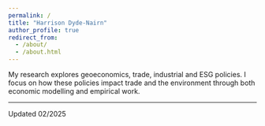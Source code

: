 ```yaml
---
permalink: /
title: "Harrison Dyde-Nairn"
author_profile: true
redirect_from: 
  - /about/
  - /about.html
---
```


My research explores geoeconomics, trade, industrial and ESG policies. I focus on how these policies impact trade and the environment through both economic modelling and empirical work.

------
Updated 02/2025 
